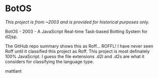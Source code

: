 # BotOS

_This project is from ~2003 and is provided for historical purposes only._

BotOS - 2003 - A JavaScript Real-time Task-based Botting System for d2jsp.

The GitHub repo summary shows this as Roff... ROFFL! I have never seen Roff until it classified this project as Roff. This project is most definately 100% JavaScript. I guess the file extensions .d2l and .d2s are what it considers for classifying the language type.

mattlant

